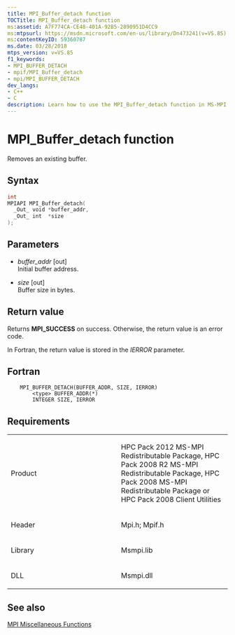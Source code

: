 ```yaml
---
title: MPI_Buffer_detach function
TOCTitle: MPI_Buffer_detach function
ms:assetid: A7F774CA-CE48-401A-92B5-2890951D4CC9
ms:mtpsurl: https://msdn.microsoft.com/en-us/library/Dn473241(v=VS.85)
ms:contentKeyID: 59360787
ms.date: 03/28/2018
mtps_version: v=VS.85
f1_keywords:
- MPI_BUFFER_DETACH
- mpif/MPI_Buffer_detach
- mpi/MPI_BUFFER_DETACH
dev_langs:
- C++
- C
description: Learn how to use the MPI_Buffer_detach function in MS-MPI Redistributable Packages. Understand syntax, parameters, return values, and requirements.
---
```


# MPI\_Buffer\_detach function

Removes an existing buffer.

## Syntax

``` c++
int
MPIAPI MPI_Buffer_detach(
  _Out_ void *buffer_addr,
  _Out_ int  *size
);
```

## Parameters

  - *buffer\_addr* \[out\]  
    Initial buffer address.

  - *size* \[out\]  
    Buffer size in bytes.

## Return value

Returns **MPI\_SUCCESS** on success. Otherwise, the return value is an error code.

In Fortran, the return value is stored in the *IERROR* parameter.

## Fortran

``` FORTRAN
    MPI_BUFFER_DETACH(BUFFER_ADDR, SIZE, IERROR)
        <type> BUFFER_ADDR(*)
        INTEGER SIZE, IERROR
```

## Requirements

<table>
<colgroup>
<col style="width: 50%" />
<col style="width: 50%" />
</colgroup>
<tbody>
<tr class="odd">
<td><p>Product</p></td>
<td><p>HPC Pack 2012 MS-MPI Redistributable Package, HPC Pack 2008 R2 MS-MPI Redistributable Package, HPC Pack 2008 MS-MPI Redistributable Package or HPC Pack 2008 Client Utilities</p></td>
</tr>
<tr class="even">
<td><p>Header</p></td>
<td>Mpi.h;
Mpif.h</td>
</tr>
<tr class="odd">
<td><p>Library</p></td>
<td>Msmpi.lib</td>
</tr>
<tr class="even">
<td><p>DLL</p></td>
<td>Msmpi.dll</td>
</tr>
</tbody>
</table>


## See also

[MPI Miscellaneous Functions](mpi-miscellaneous-functions.md)

